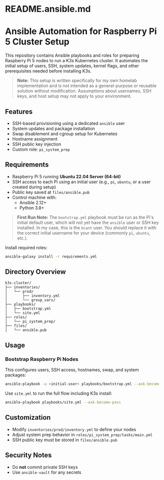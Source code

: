 # README.ansible.md

# Ansible Automation for Raspberry Pi 5 Cluster Setup

This repository contains Ansible playbooks and roles for preparing Raspberry Pi 5 nodes to run a K3s Kubernetes cluster. It automates the initial setup of users, SSH, system updates, kernel flags, and other prerequisites needed before installing K3s.

> **Note:** This setup is written specifically for my own homelab implementation and is not intended as a general-purpose or reusable solution without modification. Assumptions about usernames, SSH keys, and host setup may not apply to your environment.

## Features

- SSH-based provisioning using a dedicated `ansible` user
- System updates and package installation
- Swap disablement and cgroup setup for Kubernetes
- Hostname assignment
- SSH public key injection
- Custom role: `pi_system_prep`

## Requirements

- Raspberry Pi 5 running **Ubuntu 22.04 Server (64-bit)**
- SSH access to each Pi using an initial user (e.g., `pi`, `ubuntu`, or a user created during setup)
- Public key saved at `files/ansible.pub`
- Control machine with:
  - Ansible 2.12+
  - Python 3.8+

> **First Run Note:** The `bootstrap.yml` playbook must be run as the Pi's initial default user, which will not yet have the `ansible` user or SSH key installed. In my case, this is the `bcant` user. You should replace it with the correct initial username for your device (commonly `pi`, `ubuntu`, etc.).

Install required roles:

```bash
ansible-galaxy install -r requirements.yml
```

## Directory Overview

```
k3s-cluster/
├── inventories/
│   └── prod/
│       ├── inventory.yml
│       └── group_vars/
├── playbooks/
│   ├── bootstrap.yml
│   └── site.yml
├── roles/
│   └── pi_system_prep/
├── files/
│   └── ansible.pub
```

## Usage

### Bootstrap Raspberry Pi Nodes

This configures users, SSH access, hostnames, swap, and system packages:

```bash
ansible-playbook -u <initial-user> playbooks/bootstrap.yml --ask-become-pass
```

Use `site.yml` to run the full flow including K3s install:

```bash
ansible-playbook playbooks/site.yml --ask-become-pass
```

## Customization

- Modify `inventories/prod/inventory.yml` to define your nodes
- Adjust system prep behavior in `roles/pi_system_prep/tasks/main.yml`
- SSH public key must be stored in `files/ansible.pub`

## Security Notes

- Do **not** commit private SSH keys
- Use `ansible-vault` for any secrets
